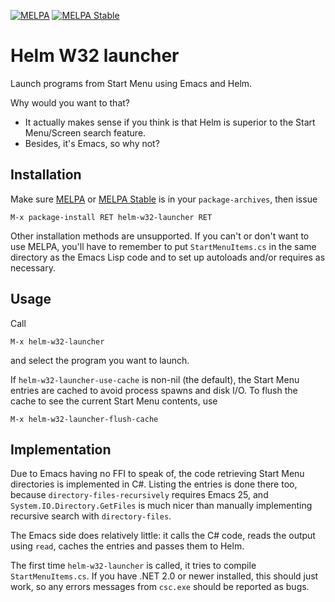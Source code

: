 [![MELPA](http://melpa.org/packages/helm-w32-launcher-badge.svg)](http://melpa.org/#/helm-w32-launcher)
[![MELPA Stable](http://stable.melpa.org/packages/helm-w32-launcher-badge.svg)](http://stable.melpa.org/#/helm-w32-launcher)

# Helm W32 launcher

Launch programs from Start Menu using Emacs and Helm.

Why would you want to that?
  * It actually makes sense if you think is that Helm is superior to the Start
    Menu/Screen search feature.
  * Besides, it's Emacs, so why not?

## Installation

Make sure [MELPA](http://melpa.org/) or [MELPA Stable](http://stable.melpa.org/)
is in your `package-archives`, then issue

    M-x package-install RET helm-w32-launcher RET

Other installation methods are unsupported. If you can't or don't want to use
MELPA, you'll have to remember to put `StartMenuItems.cs` in the same directory
as the Emacs Lisp code and to set up autoloads and/or requires as necessary.

## Usage

Call

    M-x helm-w32-launcher

and select the program you want to launch.

If `helm-w32-launcher-use-cache` is non-nil (the default), the Start Menu
entries are cached to avoid process spawns and disk I/O. To flush the cache to
see the current Start Menu contents, use

    M-x helm-w32-launcher-flush-cache

## Implementation

Due to Emacs having no FFI to speak of, the code retrieving Start Menu
directories is implemented in C#. Listing the entries is done there too, because
`directory-files-recursively` requires Emacs 25, and
`System.IO.Directory.GetFiles` is much nicer than manually implementing
recursive search with `directory-files`.

The Emacs side does relatively little: it calls the C# code, reads the output
using `read`, caches the entries and passes them to Helm.

The first time `helm-w32-launcher` is called, it tries to compile
`StartMenuItems.cs`. If you have .NET 2.0 or newer installed, this should just
work, so any errors messages from `csc.exe` should be reported as bugs.
